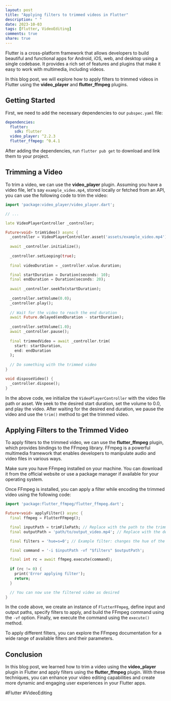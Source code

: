 ```yaml
---
layout: post
title: "Applying filters to trimmed videos in Flutter"
description: " "
date: 2023-10-03
tags: [Flutter, VideoEditing]
comments: true
share: true
---
```


Flutter is a cross-platform framework that allows developers to build beautiful and functional apps for Android, iOS, web, and desktop using a single codebase. It provides a rich set of features and plugins that make it easy to work with multimedia, including videos.

In this blog post, we will explore how to apply filters to trimmed videos in Flutter using the **video_player** and **flutter_ffmpeg** plugins.

## Getting Started

First, we need to add the necessary dependencies to our `pubspec.yaml` file:

```yaml
dependencies:
  flutter:
    sdk: flutter
  video_player: ^2.2.3
  flutter_ffmpeg: ^0.4.1
```

After adding the dependencies, run `flutter pub get` to download and link them to your project.

## Trimming a Video

To trim a video, we can use the **video_player** plugin. Assuming you have a video file, let's say `example_video.mp4`, stored locally or fetched from an API, you can use the following code to trim the video:

```dart
import 'package:video_player/video_player.dart';

// ...

late VideoPlayerController _controller;

Future<void> trimVideo() async {
  _controller = VideoPlayerController.asset('assets/example_video.mp4');
  
  await _controller.initialize();
  
  _controller.setLooping(true);
  
  final videoDuration = _controller.value.duration;

  final startDuration = Duration(seconds: 10);
  final endDuration = Duration(seconds: 20);
  
  await _controller.seekTo(startDuration);
  
  _controller.setVolume(0.0);
  _controller.play();
  
  // Wait for the video to reach the end duration
  await Future.delayed(endDuration - startDuration);
  
  _controller.setVolume(1.0);
  await _controller.pause();
  
  final trimmedVideo = await _controller.trim(
    start: startDuration,
    end: endDuration
  );
  
  // Do something with the trimmed video
}

void disposeVideo() {
  _controller.dispose();
}
```

In the above code, we initialize the `VideoPlayerController` with the video file path or asset. We seek to the desired start duration, set the volume to 0.0, and play the video. After waiting for the desired end duration, we pause the video and use the `trim()` method to get the trimmed video.

## Applying Filters to the Trimmed Video

To apply filters to the trimmed video, we can use the **flutter_ffmpeg** plugin, which provides bindings to the FFmpeg library. FFmpeg is a powerful multimedia framework that enables developers to manipulate audio and video files in various ways.

Make sure you have FFmpeg installed on your machine. You can download it from the official website or use a package manager if available for your operating system.

Once FFmpeg is installed, you can apply a filter while encoding the trimmed video using the following code:

```dart
import 'package:flutter_ffmpeg/flutter_ffmpeg.dart';

Future<void> applyFilter() async {
  final ffmpeg = FlutterFFmpeg();

  final inputPath = trimFilePath; // Replace with the path to the trimmed video file
  final outputPath = 'path/to/output_video.mp4'; // Replace with the desired output path

  final filters = 'hue=s=0'; // Example filter: changes the hue of the video

  final command = '-i $inputPath -vf "$filters" $outputPath';

  final int rc = await ffmpeg.execute(command);
  
  if (rc != 0) {
    print('Error applying filter');
    return;
  }

  // You can now use the filtered video as desired
}
```

In the code above, we create an instance of `FlutterFFmpeg`, define input and output paths, specify filters to apply, and build the FFmpeg command using the `-vf` option. Finally, we execute the command using the `execute()` method.

To apply different filters, you can explore the FFmpeg documentation for a wide range of available filters and their parameters.

## Conclusion

In this blog post, we learned how to trim a video using the **video_player** plugin in Flutter and apply filters using the **flutter_ffmpeg** plugin. With these techniques, you can enhance your video editing capabilities and create more dynamic and engaging user experiences in your Flutter apps.

#Flutter #VideoEditing